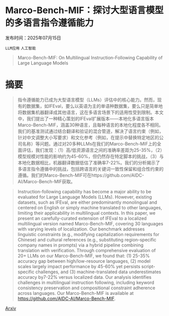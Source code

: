# Marco-Bench-MIF：探讨大型语言模型的多语言指令遵循能力

发布时间：2025年07月15日

`LLM应用` `人工智能`

> Marco-Bench-MIF: On Multilingual Instruction-Following Capability of Large Language Models

# 摘要

> 指令遵循能力已成为大型语言模型（LLMs）评估中的核心能力。然而，现有的数据集，如IFEval，要么以英语为主的单语种数据集，要么只是简单地将数据集机器翻译成其他语言，这在多语言场景下的适用性受到限制。本文中，我们提出了一种精心策划的IFEval扩展版本——本地化多语言版本Marco-Bench-MIF，涵盖30种语言，且每种语言的本地化程度各不相同。我们的基准测试通过结合翻译和验证的混合管道，解决了语言约束（例如，针对中文调整大小写要求）和文化参考（例如，在提示中替换特定地区的公司名称）等问题。通过对20多种LLMs在我们的Marco-Bench-MIF上的全面评估，我们发现：（1）高/低资源语言之间的准确率差距为25-35%，（2）模型规模对性能的影响约为45-60%，但仍然存在特定脚本的挑战，（3）与本地化数据相比，机器翻译数据低估了准确率7-22%。我们的分析揭示了多语言指令遵循中的挑战，包括跨语言的关键词一致性保留和组合性约束的遵循。我们的Marco-Bench-MIF可在https://github.com/AIDC-AI/Marco-Bench-MIF获取。

> Instruction-following capability has become a major ability to be evaluated for Large Language Models (LLMs). However, existing datasets, such as IFEval, are either predominantly monolingual and centered on English or simply machine translated to other languages, limiting their applicability in multilingual contexts. In this paper, we present an carefully-curated extension of IFEval to a localized multilingual version named Marco-Bench-MIF, covering 30 languages with varying levels of localization. Our benchmark addresses linguistic constraints (e.g., modifying capitalization requirements for Chinese) and cultural references (e.g., substituting region-specific company names in prompts) via a hybrid pipeline combining translation with verification. Through comprehensive evaluation of 20+ LLMs on our Marco-Bench-MIF, we found that: (1) 25-35% accuracy gap between high/low-resource languages, (2) model scales largely impact performance by 45-60% yet persists script-specific challenges, and (3) machine-translated data underestimates accuracy by7-22% versus localized data. Our analysis identifies challenges in multilingual instruction following, including keyword consistency preservation and compositional constraint adherence across languages. Our Marco-Bench-MIF is available at https://github.com/AIDC-AI/Marco-Bench-MIF.

[Arxiv](https://arxiv.org/abs/2507.11882)